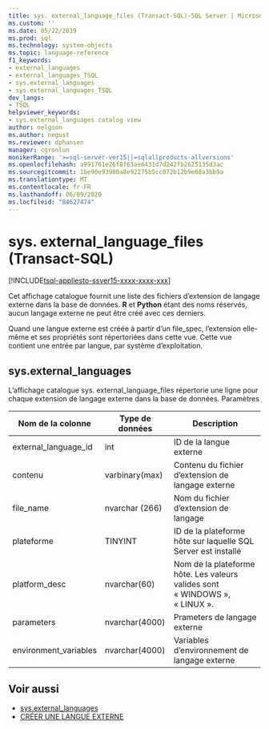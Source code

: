 ```yaml
---
title: sys. external_language_files (Transact-SQL)-SQL Server | Microsoft Docs
ms.custom: ''
ms.date: 05/22/2019
ms.prod: sql
ms.technology: system-objects
ms.topic: language-reference
f1_keywords:
- external_languages
- external_languages_TSQL
- sys.external_languages
- sys.external_languages_TSQL
dev_langs:
- TSQL
helpviewer_keywords:
- sys.external_languages catalog view
author: nelgson
ms.author: negust
ms.reviewer: dphansen
manager: cgronlun
monikerRange: '>=sql-server-ver15||=sqlallproducts-allversions'
ms.openlocfilehash: a991761e26f8f63ae6431d7d242fb2625135d3ac
ms.sourcegitcommit: 1be90e93980a8e92275b5cc072b12b9e68a3bb9a
ms.translationtype: MT
ms.contentlocale: fr-FR
ms.lasthandoff: 06/09/2020
ms.locfileid: "84627474"
---
```

# <a name="sysexternal_language_files-transact-sql"></a>sys. external_language_files (Transact-SQL)
[!INCLUDE[tsql-appliesto-ssver15-xxxx-xxxx-xxx](../../includes/tsql-appliesto-ssver15-xxxx-xxxx-xxx.md)]

Cet affichage catalogue fournit une liste des fichiers d’extension de langage externe dans la base de données. **R** et **Python** étant des noms réservés, aucun langage externe ne peut être créé avec ces derniers.

Quand une langue externe est créée à partir d’un file_spec, l’extension elle-même et ses propriétés sont répertoriées dans cette vue. Cette vue contient une entrée par langue, par système d’exploitation.

## <a name="sysexternal_languages"></a>sys.external_languages

L’affichage catalogue sys. external_language_files répertorie une ligne pour chaque extension de langage externe dans la base de données. Paramètres

|Nom de la colonne |Type de données | Description|
|------|------|------|
|external_language_id |int | ID de la langue externe|
|contenu|varbinary(max) |Contenu du fichier d’extension de langage externe|
|file_name|nvarchar (266)|Nom du fichier d’extension de langage|
|plateforme|TINYINT|ID de la plateforme hôte sur laquelle SQL Server est installé|
|platform_desc |nvarchar(60)|Nom de la plateforme hôte. Les valeurs valides sont « WINDOWS », « LINUX ».|
|parameters|nvarchar(4000)|Prameters de langage externe|
|environment_variables |nvarchar(4000)|Variables d’environnement de langage externe|

## <a name="see-also"></a>Voir aussi  

+ [sys.external_languages](sys-external-languages-transact-sql.md)  
+ [CRÉER UNE LANGUE EXTERNE](../../t-sql/statements/create-external-language-transact-sql.md)  
